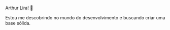 Arthur Lira! 👋 

Estou me descobrindo no mundo do desenvolvimento e buscando criar uma base sólida.


